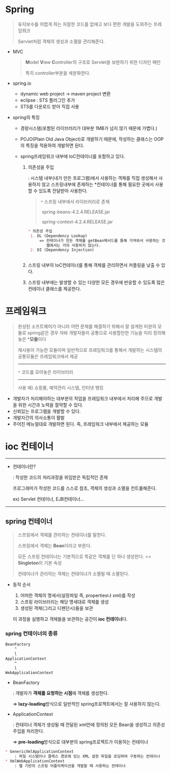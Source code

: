 # Spring

> 유지보수를 어렵게 하는 자잘한 코드를 없애고 보다 편한 개발을 도와주는 프레임워크
>
> Servlet처럼 객체의 생성과 소멸을 관리해준다.

* MVC

  > **M**odel **V**iew **C**ontroller의 구조로 Servlet을 보완하기 위한 디자인 패턴
  >
  > 특히 controller부분을 세분화한다.

* spring.io
  * dynamic web project -> maven project 변환
  * eclipse : STS 플러그인 추가
  * STS를 다운로드 받아 직접 사용
  
* spring의 특징

  * 경량시스템(포함된 라이브러리가 대부분 1MB가 넘지 않기 때문에 가볍다.)

  * POJO(Plain Old Java Object)로 개발하기 때문에, 작성하는 클래스는 OOP의 특징을 적용하여 개발하면 된다.

  * spring프레임워크 내부에 IoC컨테이너를 포함하고 있다.

    1. 의존성을 주입

       : 시스템 내부(내가 만든 프로그램)에서 사용하는 객체를 직접 생성해서 사용하지 않고 스프링내부에 존재하는 *컨테이너를 통해 필요한 곳에서 사용할 수 있도록 전달받아 사용한다. 

       > `*` 스프링 내부에서 라이브러리로 존재
       >
       > ​	spring-beans-4.2.4.RELEASE.jar 
       >
       > ​	spring-context-4.2.4.RELEASE.jar

       ```markdown
       * 의존성 주입
       	1. DL (Dependency Lookup)
       		=> 컨테이너가 만든 객체를 getBean메서드를 통해 가져와서 사용하는 것
       		   웹에서는 거의 사용하지 않는다.
       	2. DI (Dependency Injection)
       		
       ```

    2. 스프링 내부의 IoC컨테이너를 통해 객체를 관리하면서 커플링을 낮출 수 있다.

    3. 스프링 내부에는 발생할 수 있는 다양한 모든 경우에 반응할 수 있도록 많은 컨테이너 클래스를 제공한다.

# 프레임워크

> 완성된 소프트웨어가 아니라 어떤 문제를 해결하기 위해서 잘 설계된 미완의 모듈로 spring같은 경우 자바 개발자들이 공통으로 사용할만한 기능을 미리 정의해놓은 ***모듈**이다
>
> 재사용이 가능한 모듈이며 일반적으로 프레임워크를 통해서 개발하는 시스템의 공통모듈은 프레임워크에서 제공
>
> ---
>
> `*` 코드를 모아놓은 라이브러리
>
> ---
>
> 사용 예) 쇼핑몰, 예약관리 시스템, 인터넷 뱅킹

* 개발자가 처리해야하는 대부분의 작업을 프레임워크 내부에서 처리해 주므로 개발을 위한 시간과 노력을 절약할 수 있다.
* 신뢰있는 프로그램을 개발할 수 있다.
* 개발자간의 의사소통이 활발
* 주어진 메뉴얼대로 개발하면 된다. 즉, 프레임워크 내부에서 제공하는 모듈

# ioc 컨테이너

---

* 컨테이너란?

  : 작성한 코드의 처리과정을 위임받은 독립적인 존재

    프로그래머가 작성한 코드를 스스로 참조, 객체의 생성과 소멸을 컨트롤해준다.

  ex) Servlet 컨테이너, EJB컨테이너...

---

## spring 컨테이너

> 스프링에서 객체를 관리하는 컨테이너를 말한다.
>
> 스프링에서 객체는 **Bean**이라고 부른다.
>
> 모든 스프링 컨테이너는 기본적으로 똑같은 객체를 단 하나 생성한다. => **Singleton**이 기본 속성
>
> 컨테이너가 관리하는 객체는 컨테이너가 소멸될 때 소멸된다.

* 동작 순서

  1. 어떠한 객체의 명세서(설정파일 즉, properties나 xml)를 작성
  2. 스프링 라이브러리는 해당 명세대로 객체를 생성
  3. 생성된 객체(그리고 디펜던시)들을 보관

  이 과정을 실행하고 객체들을 보관하는 공간이 **ioc 컨테이너**다.

### spring 컨테이너의 종류

```markdown
BeanFactory
	^
	l
ApplicationContext
	^
	l
WebApplicationContext
```

* BeanFactory 

  : 개발자가 **객체를 요청하는 시점**에 객체를 생성한다. 

   => **lazy-loading**방식으로 일반적인 spring프로젝트에서는 잘 사용하지 않는다.

* ApplicationContext

  : 컨테이너 객체가 생성될 때 전달된 xml안에 정의된 모든 Bean을 생성하고 의존성주입을 처리한다.

   => **pre-loading**방식으로 대부분의 spring프로젝트가 이용하는 컨테이너

```markdown
* GenericXmlApplicationContext
	: 파일 시스템이나 클래스 경로에 있는 XML 설정 파일을 로딩하여 구동하는 컨테이너
* XmlWebApplicationContext
	: 웹 기반의 스프링 어플리케이션을 개발할 때 사용하는 컨테이너
```

